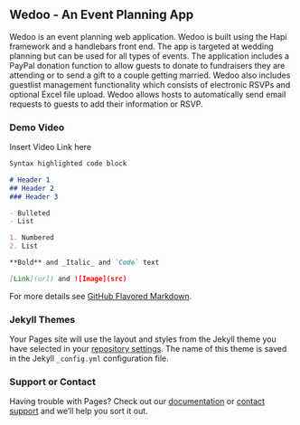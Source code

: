 ## Wedoo - An Event Planning App

Wedoo is an event planning web application. Wedoo is built using the Hapi framework and a handlebars front end. The app is targeted at wedding planning but can be used for all types of events. The application includes a PayPal donation function to allow guests to donate to fundraisers they are attending or to send a gift to a couple getting married. Wedoo also includes guestlist management functionality which consists of electronic RSVPs and optional Excel file upload. Wedoo allows hosts to automatically send email requests to guests to add their information or RSVP.  

### Demo Video

Insert Video Link here

```markdown
Syntax highlighted code block

# Header 1
## Header 2
### Header 3

- Bulleted
- List

1. Numbered
2. List

**Bold** and _Italic_ and `Code` text

[Link](url) and ![Image](src)
```

For more details see [GitHub Flavored Markdown](https://guides.github.com/features/mastering-markdown/).

### Jekyll Themes

Your Pages site will use the layout and styles from the Jekyll theme you have selected in your [repository settings](https://github.com/aoloughlin92/hdip-final-project/settings/pages). The name of this theme is saved in the Jekyll `_config.yml` configuration file.

### Support or Contact

Having trouble with Pages? Check out our [documentation](https://docs.github.com/categories/github-pages-basics/) or [contact support](https://support.github.com/contact) and we’ll help you sort it out.
